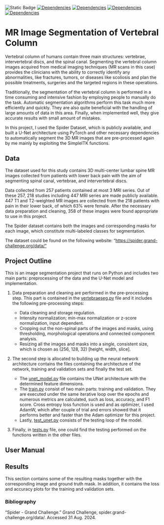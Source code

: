 ![Static Badge](https://img.shields.io/badge/code-Python-red?style=flat-square)
[![Dependencies](https://img.shields.io/badge/dependencies-SimpleITK-blue)](https://pypi.org/)
[![Dependencies](https://img.shields.io/badge/dependencies-PyTorch-darkblue?style=plastic)](https://pypi.org/)
[![Dependencies](https://img.shields.io/badge/dependencies-pandas-lightblue?style=plastic)](https://pypi.org/)
[![Dependencies](https://img.shields.io/badge/dependencies-scikitlearn-white?style=plastic)](https://pypi.org/)


# MR Image Segmentation of Vertebral Column

Vertebral column of humans contain three main structures: vertebrae, intervertebral discs, and the spinal canal. Segmenting the vertebral column images acquired from medical imaging techniques (MR scans in this case) provides the clinicians with the ability to correctly identify any abnormalities, like fractures, tumors, or diseases like scoliosis and plan the possible treatments, surgeries and the targeted regions in these operations.

Traditionally, the segmentation of the vertebral column is performed in a time consuming and intensive fashion by employing people to manually do the task. Automatic segmentation algorithms perform this task much more efficiently and quickly. They are also quite beneficial with the handling of large amounts of data in this area. Finally, when implemented well, they give accurate results with small amount of mistakes. 

In this project, I used the Spider Dataset, which is publicly available, and built a U-Net architecture using PyTorch and other necessary dependencies to automatically segment the 3D MR images that are pre-processed again by me mainly by exploiting the SimpleITK functions.

## Data

The dataset used for this study contains 3D multi-center lumbar spine MR images collected from patients with lower back pain with the aim of segmenting spinal canal, vertebrae, and intervertebral discs. 

Data collected from 257 patients contained at most 3 MRI series. Out of these 257, 218 studies including 447 MRI series are made publicly available. 447 T1 and T2-weighted MR images are collected from the 218 patients with pain in their lower back, of which 63% were female.  After the necessary data preparation and cleaning, 358 of these images were found appropriate to use in this project.

The Spider dataset contains both the images and corresponding masks for each image, which constitute multi-labeled classes for segmentation.

The dataset could be found on the following website: “https://spider.grand-challenge.org/data/“


## Project Outline

This is an image segmentation project that runs on Python and includes two main parts: preprocessing of the data and the U-Net model and implementation.

1. Data preparation and cleaning are performed in the pre-processing step. This part is contained in the [vertebraeseg.py](./vertebraeseg.py) file and it includes the following pre-processing steps:
     - Data cleaning and storage regulation.
     - Intensity normalization; min-max normalization or z-score normalization, input dependent.
     - Cropping out the non-spinal parts of the images and masks, using thresholding, morphological operations and connected component analysis.
     - Resizing all the images and masks into a single, consistent size, which is chosen as (256, 128, 32) [height, width, slice].

2. The second step is allocated to building up the neural network architecture contains the files containing the architecture of the network, training and validation sets and finally the test set.
     - The [unet_model.py](./unet_model.py) file contains the UNet architecture with the determined feature dimensions.
     - The [train.py](./train.py) consist of two main parts: training and validation. They are executed under the same iterative loop over the epochs and numerous metrics are calculated, such as loss, accuracy, and F1 score. Cross entropy loss function is used and as optimizer, I used AdamW, which after couple of trial and errors showed that it performs better and faster than the Adam optimizer for this project.
     - Lastly, [test_unet.py](./test_unet.py) consists of the testing loop of the model.

3. Finally, in [tests.py](./tests.py) file, one could find the testing performed on the functions written in the other files.


## User Manual






## Results

This section contains some of the resulting masks together with the corresponding image and ground truth mask. In addition, it contains the loss and accuracy plots for the training and validation sets.



### Bibliography

“Spider - Grand Challenge.” Grand Challenge, spider.grand-challenge.org/data/. Accessed 31 Aug. 2024. 